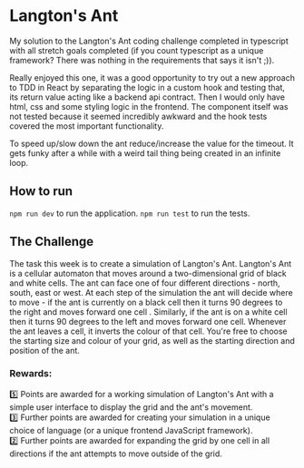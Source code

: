 # Langton's Ant

My solution to the Langton's Ant coding challenge completed in typescript with all stretch goals completed (if you count typescript as a unique framework? There was nothing in the requirements that says it isn't ;)).

Really enjoyed this one, it was a good opportunity to try out a new approach to TDD in React by separating the logic in a custom hook and testing that, its return value acting like a backend api contract. Then I would only have html, css and some styling logic in the frontend. The component itself was not tested because it seemed incredibly awkward and the hook tests covered the most important functionality.

To speed up/slow down the ant reduce/increase the value for the timeout. It gets funky after a while with a weird tail thing being created in an infinite loop.

## How to run

`npm run dev` to run the application.
`npm run test` to run the tests.

## The Challenge

The task this week is to create a simulation of Langton's Ant. Langton's Ant is a cellular automaton that moves around a two-dimensional grid of black and white cells. The ant can face one of four different directions - north, south, east or west. At each step of the simulation the ant will decide where to move - if the ant is currently on a black cell then it turns 90 degrees to the right and moves forward one cell . Similarly, if the ant is on a white cell then it turns 90 degrees to the left and moves forward one cell. Whenever the ant leaves a cell, it inverts the colour of that cell. You're free to choose the starting size and colour of your grid, as well as the starting direction and position of the ant.

### Rewards:

:five: Points are awarded for a working simulation of Langton's Ant with a simple user interface to display the grid and the ant's movement. \
:three: Further points are awarded for creating your simulation in a unique choice of language (or a unique frontend JavaScript framework). \
:two: Further points are awarded for expanding the grid by one cell in all directions if the ant attempts to move outside of the grid.
